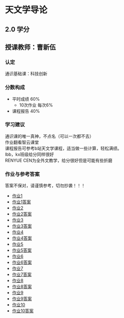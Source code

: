# 天文学导论
## 2.0 学分
## 授课教师：曹新伍

### 认定
通识基础课：科技创新

### 分数构成
- 平时成绩 60%
  - 10次作业 每次6%
- 课程报告 40%

### 学习建议
通识课的唯一真神，不点名（可以一次都不去）  
作业翻看智云课堂  
课程报告可参考b站天文学课程，适当做一些计算，轻松满绩。  
lbb，kx班级给分同样很好  
RENYUE CEN为全外文教学，给分很好但是可能有些折磨  

### 作业与参考答案
答案不保对，请谨慎参考，切勿抄袭！！！  
- [作业1](天文学导论（作业-1）.pdf)
- [作业1答案](<天文学导论 1.pdf>)
- [作业2](天文学导论（作业-2）(3).pdf)
- [作业2答案](天文学导论2.pdf)
- [作业3](天文学导论（作业-3）(2).pdf)
- [作业3答案](天文学导论3.pdf)
- [作业4](天文学导论（作业-4）(3).pdf)
- [作业4答案](天文学导论4.pdf)
- [作业5](<天文学导论（作业-5)(2).pdf>)
- [作业5答案](天文学导论5.pdf)
- [作业6](<天文学导论（作业-6b).pdf>)
- [作业6答案](天文学导论6.pdf)
- [作业7](<天文学导论（作业-6)(2).pdf>)
- [作业7答案](天文学导论7.pdf)
- [作业8](<天文学导论（作业-7)(2).pdf>)
- [作业8答案](天文学导论8.pdf)
- [作业9](<天文学导论（作业-9)(2).pdf>)
- [作业9答案](天文学导论9.pdf)
- [作业10](<天文学导论（作业-10)(6).pdf>)
- [作业10答案](天文学导论10.pdf)